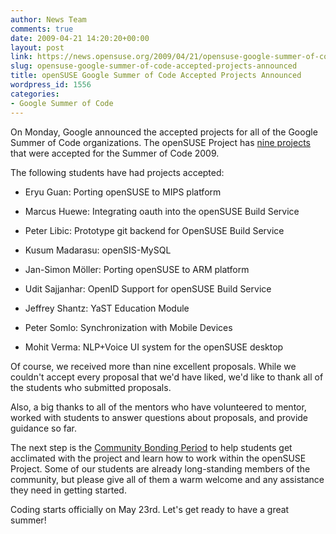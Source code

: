 ```yaml
---
author: News Team
comments: true
date: 2009-04-21 14:20:20+00:00
layout: post
link: https://news.opensuse.org/2009/04/21/opensuse-google-summer-of-code-accepted-projects-announced/
slug: opensuse-google-summer-of-code-accepted-projects-announced
title: openSUSE Google Summer of Code Accepted Projects Announced
wordpress_id: 1556
categories:
- Google Summer of Code
---
```


On Monday, Google announced the accepted projects for all of the Google Summer of Code organizations. The openSUSE Project has [nine projects](http://socghop.appspot.com/org/home/google/gsoc2009/opensuse) that were accepted for the Summer of Code 2009.





The following students have had projects accepted:







  * Eryu Guan: Porting openSUSE to MIPS platform


  * Marcus Huewe: Integrating oauth into the openSUSE Build Service


  * Peter Libic: Prototype git backend for OpenSUSE Build Service


  * Kusum Madarasu: openSIS-MySQL


  * Jan-Simon Möller: Porting openSUSE to ARM platform


  * Udit Sajjanhar: OpenID Support for openSUSE Build Service


  * Jeffrey Shantz: YaST Education Module


  * Peter Somlo: Synchronization with Mobile Devices


  * Mohit Verma: NLP+Voice UI system for the openSUSE desktop


 


Of course, we received more than nine excellent proposals. While we couldn't accept every proposal that we'd have liked, we'd like to thank all of the students who submitted proposals.





Also, a big thanks to all of the mentors who have volunteered to mentor, worked with students to answer questions about proposals, and provide guidance so far.





The next step is the [Community Bonding Period](http://googlesummerofcode.blogspot.com/2007/04/so-what-is-this-community-bonding-all.html) to help students get acclimated with the project and learn how to work within the openSUSE Project. Some of our students are already long-standing members of the community, but please give all of them a warm welcome and any assistance they need in getting started.





Coding starts officially on May 23rd. Let's get ready to have a great summer!
